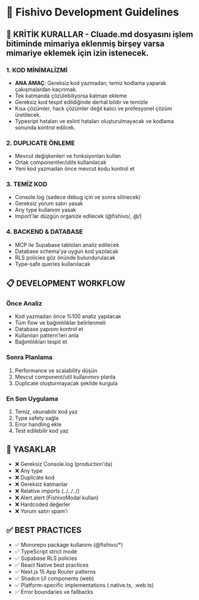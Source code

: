 # 🎯 Fishivo Development Guidelines

## 🔴 KRİTİK KURALLAR - Cluade.md dosyasını işlem bitiminde mimariya eklenmiş birşey varsa mimariye eklemek için izin istenecek.

### 1. **KOD MİNİMALİZMİ**
- **ANA AMAÇ**: Gereksiz kod yazmadan, temiz kodlama yaparak çakışmalardan kaçınmak.
- Tek katmanda çözülebiliyorsa katman ekleme
- Gereksiz kod tespit edildiğinde derhal bildir ve temizle
- Kısa çözümler, hack çözümler değil kalıcı ve profesyonel çözüm üretilecek.
- Typesript hataları ve eslint hataları oluşturulmayacak ve kodlama sonunda kontrol edilcek.

### 2. **DUPLICATE ÖNLEME**
- Mevcut değişkenleri ve fonksiyonları kullan
- Ortak componentler/utils kullanılacak
- Yeni kod yazmadan önce mevcut kodu kontrol et

### 3. **TEMİZ KOD**
- Console.log (sadece debug için ve sonra silinecek)
- Gereksiz yorum satırı yasak
- Any type kullanımı yasak
- Import'lar düzgün organize edilecek (@fishivo/*, @/*)

### 4. **BACKEND & DATABASE**
- MCP ile Supabase tabloları analiz edilecek
- Database schema'ya uygun kod yazılacak
- RLS policies göz önünde bulundurulacak
- Type-safe queries kullanılacak

## 📋 DEVELOPMENT WORKFLOW

### Önce Analiz
- Kod yazmadan önce %100 analiz yapılacak
- Tüm flow ve bağımlılıklar belirlenmeli
- Database yapısını kontrol et
- Kullanılan pattern'leri anla
- Bağımlılıkları tespit et

### Sonra Planlama
1. Performance ve scalability düşün
2. Mevcut component/util kullanımını planla
3. Duplicate oluşturmayacak şekilde kurgula

### En Son Uygulama
1. Temiz, okunabilir kod yaz
2. Type safety sağla
3. Error handling ekle
4. Test edilebilir kod yaz

## 🚫 YASAKLAR

- ❌ Gereksiz Console.log (production'da)
- ❌ Any type
- ❌ Duplicate kod
- ❌ Gereksiz katmanlar
- ❌ Relative imports (../../../)
- ❌ Alert.alert (FishivoModal kullan)
- ❌ Hardcoded değerler
- ❌ Yorum satırı spam'i

## ✅ BEST PRACTICES

- ✅ Monorepo package kullanımı (@fishivo/*)
- ✅ TypeScript strict mode
- ✅ Supabase RLS policies
- ✅ React Native best practices
- ✅ Next.js 15 App Router patterns
- ✅ Shadcn UI components (web)
- ✅ Platform-specific implementations (.native.ts, .web.ts)
- ✅ Error boundaries ve fallbacks